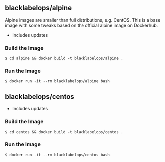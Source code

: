 ## blacklabelops/alpine

Alpine images are smaller than full distributions, e.g. CentOS. This is a base image with some tweaks based on the official alpine image on Dockerhub.

* Includes updates

### Build the Image

~~~~
$ cd alpine && docker build -t blacklabelops/alpine .
~~~~

### Run the Image

~~~~
$ docker run -it --rm blacklabelops/alpine bash
~~~~

## blacklabelops/centos

* Includes updates

### Build the Image

~~~~
$ cd centos && docker build -t blacklabelops/centos .
~~~~

### Run the Image

~~~~
$ docker run -it --rm blacklabelops/centos bash
~~~~
